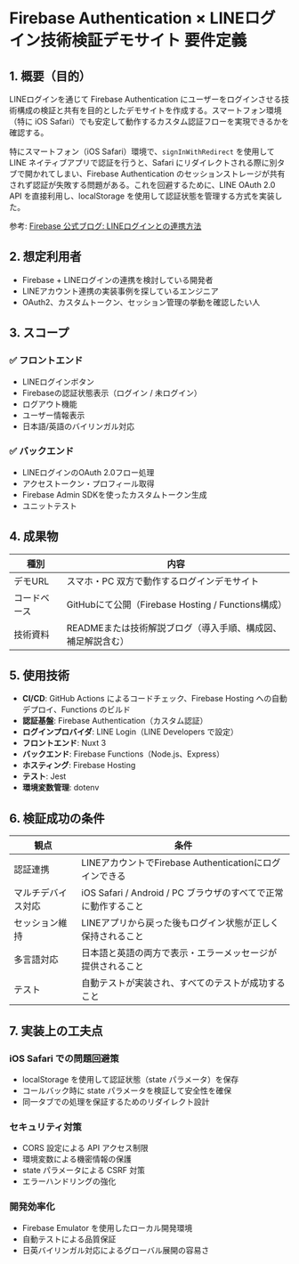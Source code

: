 # Firebase Authentication × LINEログイン技術検証デモサイト 要件定義

## 1. 概要（目的）

LINEログインを通じて Firebase Authentication にユーザーをログインさせる技術構成の検証と共有を目的としたデモサイトを作成する。スマートフォン環境（特に iOS Safari）でも安定して動作するカスタム認証フローを実現できるかを確認する。

特にスマートフォン（iOS Safari）環境で、`signInWithRedirect` を使用して LINE ネイティブアプリで認証を行うと、Safari にリダイレクトされる際に別タブで開かれてしまい、Firebase Authentication のセッションストレージが共有されず認証が失敗する問題がある。これを回避するために、LINE OAuth 2.0 API を直接利用し、localStorage を使用して認証状態を管理する方式を実装した。

参考: [Firebase 公式ブログ: LINEログインとの連携方法](https://developers-jp.googleblog.com/2016/11/authenticate-your-firebase-users-with-line-login.html)

## 2. 想定利用者

- Firebase + LINEログインの連携を検討している開発者
- LINEアカウント連携の実装事例を探しているエンジニア
- OAuth2、カスタムトークン、セッション管理の挙動を確認したい人

## 3. スコープ

### ✅ フロントエンド
- LINEログインボタン
- Firebaseの認証状態表示（ログイン / 未ログイン）
- ログアウト機能
- ユーザー情報表示
- 日本語/英語のバイリンガル対応

### ✅ バックエンド
- LINEログインのOAuth 2.0フロー処理
- アクセストークン・プロフィール取得
- Firebase Admin SDKを使ったカスタムトークン生成
- ユニットテスト

## 4. 成果物

| 種別         | 内容                                                                 |
|--------------|----------------------------------------------------------------------|
| デモURL      | スマホ・PC 双方で動作するログインデモサイト                         |
| コードベース | GitHubにて公開（Firebase Hosting / Functions構成）                 |
| 技術資料     | READMEまたは技術解説ブログ（導入手順、構成図、補足解説含む）        |

## 5. 使用技術

- **CI/CD**: GitHub Actions によるコードチェック、Firebase Hosting への自動デプロイ、Functions のビルド
- **認証基盤**: Firebase Authentication（カスタム認証）
- **ログインプロバイダ**: LINE Login（LINE Developers で設定）
- **フロントエンド**: Nuxt 3
- **バックエンド**: Firebase Functions（Node.js、Express）
- **ホスティング**: Firebase Hosting
- **テスト**: Jest
- **環境変数管理**: dotenv


## 6. 検証成功の条件

| 観点             | 条件                                                             |
|------------------|------------------------------------------------------------------|
| 認証連携         | LINEアカウントでFirebase Authenticationにログインできる         |
| マルチデバイス対応 | iOS Safari / Android / PC ブラウザのすべてで正常に動作すること |
| セッション維持   | LINEアプリから戻った後もログイン状態が正しく保持されること     |
| 多言語対応       | 日本語と英語の両方で表示・エラーメッセージが提供されること     |
| テスト           | 自動テストが実装され、すべてのテストが成功すること             |

## 7. 実装上の工夫点

### iOS Safari での問題回避策
- localStorage を使用して認証状態（state パラメータ）を保存
- コールバック時に state パラメータを検証して安全性を確保
- 同一タブでの処理を保証するためのリダイレクト設計

### セキュリティ対策
- CORS 設定による API アクセス制限
- 環境変数による機密情報の保護
- state パラメータによる CSRF 対策
- エラーハンドリングの強化

### 開発効率化
- Firebase Emulator を使用したローカル開発環境
- 自動テストによる品質保証
- 日英バイリンガル対応によるグローバル展開の容易さ

